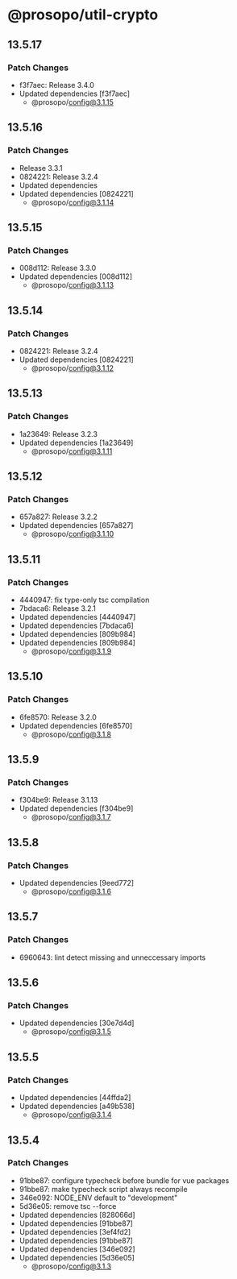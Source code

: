 # @prosopo/util-crypto

## 13.5.17
### Patch Changes

- f3f7aec: Release 3.4.0
- Updated dependencies [f3f7aec]
  - @prosopo/config@3.1.15

## 13.5.16
### Patch Changes

- Release 3.3.1
- 0824221: Release 3.2.4
- Updated dependencies
- Updated dependencies [0824221]
  - @prosopo/config@3.1.14

## 13.5.15
### Patch Changes

- 008d112: Release 3.3.0
- Updated dependencies [008d112]
  - @prosopo/config@3.1.13

## 13.5.14
### Patch Changes

- 0824221: Release 3.2.4
- Updated dependencies [0824221]
  - @prosopo/config@3.1.12

## 13.5.13
### Patch Changes

- 1a23649: Release 3.2.3
- Updated dependencies [1a23649]
  - @prosopo/config@3.1.11

## 13.5.12
### Patch Changes

- 657a827: Release 3.2.2
- Updated dependencies [657a827]
  - @prosopo/config@3.1.10

## 13.5.11
### Patch Changes

- 4440947: fix type-only tsc compilation
- 7bdaca6: Release 3.2.1
- Updated dependencies [4440947]
- Updated dependencies [7bdaca6]
- Updated dependencies [809b984]
- Updated dependencies [809b984]
  - @prosopo/config@3.1.9

## 13.5.10
### Patch Changes

- 6fe8570: Release 3.2.0
- Updated dependencies [6fe8570]
  - @prosopo/config@3.1.8

## 13.5.9
### Patch Changes

- f304be9: Release 3.1.13
- Updated dependencies [f304be9]
  - @prosopo/config@3.1.7

## 13.5.8
### Patch Changes

- Updated dependencies [9eed772]
  - @prosopo/config@3.1.6

## 13.5.7
### Patch Changes

- 6960643: lint detect missing and unneccessary imports

## 13.5.6
### Patch Changes

- Updated dependencies [30e7d4d]
  - @prosopo/config@3.1.5

## 13.5.5
### Patch Changes

- Updated dependencies [44ffda2]
- Updated dependencies [a49b538]
  - @prosopo/config@3.1.4

## 13.5.4
### Patch Changes

- 91bbe87: configure typecheck before bundle for vue packages
- 91bbe87: make typecheck script always recompile
- 346e092: NODE_ENV default to "development"
- 5d36e05: remove tsc --force
- Updated dependencies [828066d]
- Updated dependencies [91bbe87]
- Updated dependencies [3ef4fd2]
- Updated dependencies [91bbe87]
- Updated dependencies [346e092]
- Updated dependencies [5d36e05]
  - @prosopo/config@3.1.3
